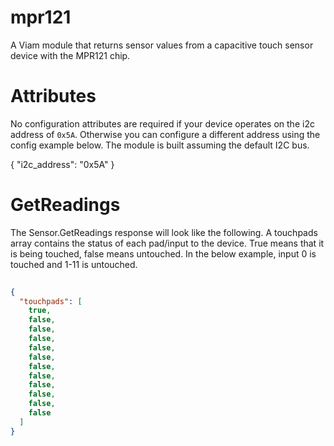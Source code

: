 # mpr121
A Viam module that returns sensor values from a capacitive touch sensor device with the MPR121 chip.

# Attributes
No configuration attributes are required if your device operates on the i2c address of `0x5A`. Otherwise you can configure a different address using the config example below. The module is built assuming the default I2C bus.

{
  "i2c_address": "0x5A"
}

# GetReadings
The Sensor.GetReadings response will look like the following. A touchpads array contains the status of each pad/input to the device. True means that it is being touched, false means untouched. In the below example, input 0 is touched and 1-11 is untouched.

```json
	
{
  "touchpads": [
    true,
    false,
    false,
    false,
    false,
    false,
    false,
    false,
    false,
    false,
    false,
    false
  ]
}

```